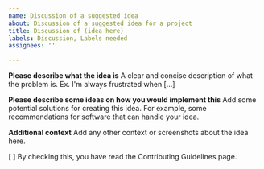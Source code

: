 ```yaml
---
name: Discussion of a suggested idea
about: Discussion of a suggested idea for a project
title: Discussion of (idea here)
labels: Discussion, Labels needed
assignees: ''

---
```


**Please describe what the idea is**
A clear and concise description of what the problem is. Ex. I'm always frustrated when [...]

**Please describe some ideas on how you would implement this**
Add some potential solutions for creating this idea. For example, some recommendations for software that can handle your idea.

**Additional context**
Add any other context or screenshots about the idea here.

[ ] By checking this, you have read the Contributing Guidelines page.
